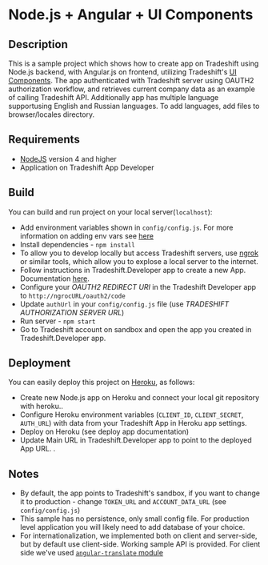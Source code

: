 # Node.js + Angular + UI Components

## Description
This is a sample project which shows how to create app on Tradeshift using Node.js backend, with Angular.js on frontend, utilizing Tradeshift's [UI Components](http://ui.tradeshift.com).
The app authenticated with Tradeshift server using OAUTH2 authorization workflow, and retrieves current company data as an example of calling Tradeshift API. Additionally app has multiple language supportusing English and Russian languages.  To add languages, add files to browser/locales directory. 

## Requirements
- [NodeJS](https://nodejs.org/en/) version 4 and higher
- Application on Tradeshift App Developer

## Build
You can build and run project on your local server(`localhost`):
- Add environment variables shown in `config/config.js`. For more information on adding env vars see [here](https://github.com/lorenwest/node-config/wiki/Environment-Variables)
- Install dependencies - `npm install`
- To allow you to develop locally but access Tradeshift servers, use [ngrok](https://ngrok.com/docs#expose) or similar tools, which allow you to explose a local server to the internet.
- Follow instructions in Tradeshift.Developer app to create a new App.  Documentation [here](http://apps.tradeshift.com/documentation). 
- Configure your _OAUTH2 REDIRECT URI_ in the Tradeshift Developer app to `http://ngrocURL/oauth2/code` 
- Update `authUrl` in your `config/config.js` file (use _TRADESHIFT AUTHORIZATION SERVER URL_)
- Run server - `npm start` 
- Go to Tradeshift account on sandbox and open the app you created in Tradeshift.Developer app. 

## Deployment
You can easily deploy this project on [Heroku](https://www.heroku.com/), as follows:
- Create new Node.js app on Heroku and connect your local git repository with heroku.. 
- Configure Heroku environment variables (`CLIENT_ID`, `CLIENT_SECRET`, `AUTH_URL`) with data from your Tradeshift App in Heroku app settings.
- Deploy on Heroku (see deploy app documentation)
- Update Main URL in Tradeshift.Developer app to point to the deployed App URL. . 

## Notes
- By default, the app points to Tradeshift's sandbox, if you want to change it to production - change `TOKEN_URL` and `ACCOUNT_DATA_URL` (see `config/config.js`)
- This sample has no persistence, only small config file. For production level application you will likely need to add database of your choice. 
- For internationalization, we implemented both on client and server-side, but by default use client-side. Working sample API is provided. For client side we've used [`angular-translate` module](https://angular-translate.github.io/)

